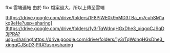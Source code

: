fbx 雲端連結
由於 fbx 檔案過大，所以上傳至雲端<br>

[https://drive.google.com/drive/folders/1F8PjWE0k9nMD3TBa_m7cuhSM1akq9eHe?usp=sharing](https://drive.google.com/drive/folders/1y3rTqWdnqHGxDhe3_xiqgqCJSqD3jPRA?usp=sharing)https://drive.google.com/drive/folders/1y3rTqWdnqHGxDhe3_xiqgqCJSqD3jPRA?usp=sharing
